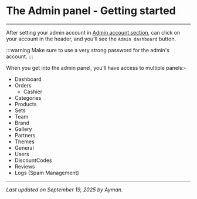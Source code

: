 # The Admin panel - Getting started

---

After setting your admin account in [Admin account section](/docs/Setup-Store/Admin-account), can click on your account in the header, and you'll see the `Admin dashboard` button.

:::warning
Make sure to use a very strong password for the admin's account.
:::

When you get into the admin panel, you'll have access to multiple panels:-

- Dashboard
- Orders
  - Cashier
- Categories
- Products
- Sets
- Team
- Brand
- Gallery
- Partners
- Themes
- General
- Users
- DiscountCodes
- Reviews
- Logs (Spam Management)

---

_Last updated on September 19, 2025 by Ayman._
